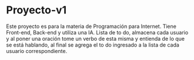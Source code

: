 # Proyecto-v1
Este proyecto es para la materia de Programación para Internet. Tiene Front-end, Back-end y utiliza una IA.
Lista de to do, almacena cada usuario y al poner una oración tome un verbo de esta misma y entienda de lo que se está hablando, al final se agrega el to do ingresado a la lista de cada usuario correspondiente.
